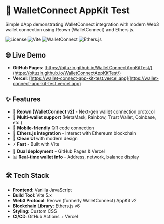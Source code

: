 # 🔐 WalletConnect AppKit Test

Simple dApp demonstrating WalletConnect integration with modern Web3 wallet connection using Reown (WalletConnect) and Ethers.js.

![License](https://img.shields.io/badge/license-MIT-blue.svg)
![Vite](https://img.shields.io/badge/Vite-5.x-646CFF?logo=vite)
![WalletConnect](https://img.shields.io/badge/WalletConnect-v2-3B99FC?logo=walletconnect)
![Ethers.js](https://img.shields.io/badge/Ethers.js-6.x-2535A0?logo=ethereum)

## 🌐 Live Demo

- **GitHub Pages**: [https://bituzin.github.io/WalletConnectAppKitTest/](https://bituzin.github.io/WalletConnectAppKitTest/)
- **Vercel**: [https://wallet-connect-app-kit-test.vercel.app](https://wallet-connect-app-kit-test.vercel.app)

## ✨ Features

- 🔌 **Reown (WalletConnect v2)** - Next-gen wallet connection protocol
- 💼 **Multi-wallet support** (MetaMask, Rainbow, Trust Wallet, Coinbase, etc.)
- 📱 **Mobile-friendly** QR code connection
- 🔗 **Ethers.js integration** - Interact with Ethereum blockchain
- 🎨 **Clean UI** with modern design
- ⚡ **Fast** - Built with Vite
- 🚀 **Dual deployment** - GitHub Pages & Vercel
- 📊 **Real-time wallet info** - Address, network, balance display

## 🛠️ Tech Stack

- **Frontend**: Vanilla JavaScript
- **Build Tool**: Vite 5.x
- **Web3 Protocol**: Reown (formerly WalletConnect) AppKit v2
- **Blockchain Library**: Ethers.js v6
- **Styling**: Custom CSS
- **CI/CD**: GitHub Actions + Vercel
